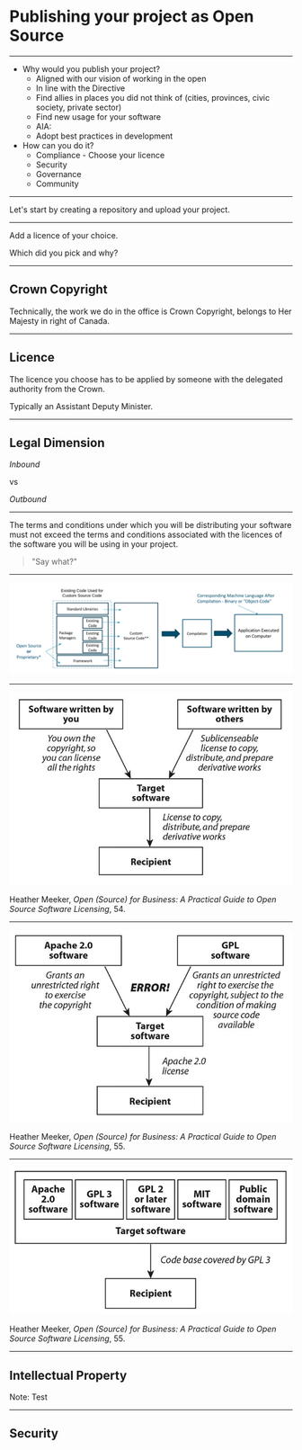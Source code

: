 # Publishing your project as Open Source

---

* Why would you publish your project?
  * Aligned with our vision of working in the open
  * In line with the Directive
  * Find allies in places you did not think of (cities, provinces, civic society, private sector)
  * Find new usage for your software
  * AIA: 
  * Adopt best practices in development
* How can you do it?
  * Compliance - Choose your licence
  * Security
  * Governance
  * Community

---

Let's start by creating a repository and upload your project.

------

Add a licence of your choice.

Which did you pick and why?

---

## Crown Copyright

Technically, the work we do in the office is Crown Copyright, belongs to Her Majesty in right of Canada.

------

## Licence

The licence you choose has to be applied by someone with the delegated authority from the Crown.

Typically an Assistant Deputy Minister.

---

## Legal Dimension

_Inbound_

vs

_Outbound_

------

The terms and conditions under which you will be distributing your software must not exceed the terms and conditions associated with the licences of the software you will be using in your project.

>"Say what?"

------

![software architecture](soft-arch.png)

------

![due diligence](due-diligence.png) 

Heather Meeker, _Open (Source) for Business: A Practical Guide to Open Source Software Licensing_, 54.

------

![non compliant example](apache2-gpl-error.png)

Heather Meeker, _Open (Source) for Business: A Practical Guide to Open Source Software Licensing_, 55.

------

![compliant example](apache2-gpl-ok.png)

Heather Meeker, _Open (Source) for Business: A Practical Guide to Open Source Software Licensing_, 55.

---

## Intellectual Property

Note:
Test

------

## Security
